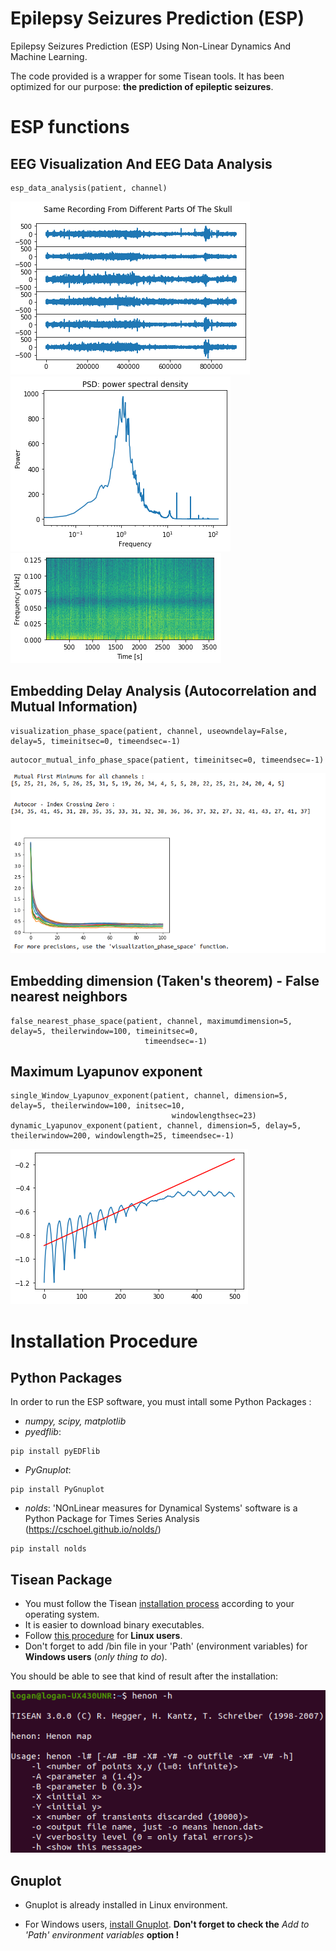 # Epilepsy Seizures Prediction (ESP)
Epilepsy Seizures Prediction (ESP) Using Non-Linear Dynamics And Machine Learning.

The code provided is a wrapper for some Tisean tools. It has been optimized for our purpose: __the prediction of epileptic seizures__.

# ESP functions

## EEG Visualization And EEG Data Analysis

```
esp_data_analysis(patient, channel)
```

![Data Visualization](/images/all_data_skull.png)
![Power Spectrum](/images/power_spectrum.png)
![Spectogram](/images/spectogram.png)

## Embedding Delay Analysis (Autocorrelation and Mutual Information)

```
visualization_phase_space(patient, channel, useowndelay=False, delay=5, timeinitsec=0, timeendsec=-1)
```

```
autocor_mutual_info_phase_space(patient, timeinitsec=0, timeendsec=-1)
```

![Power Spectrum](/images/mutual_info.png)

## Embedding dimension (Taken's theorem) - False nearest neighbors

```
false_nearest_phase_space(patient, channel, maximumdimension=5, delay=5, theilerwindow=100, timeinitsec=0,
                              timeendsec=-1)
```
## Maximum Lyapunov exponent

```
single_Window_Lyapunov_exponent(patient, channel, dimension=5, delay=5, theilerwindow=100, initsec=10,
                                    windowlengthsec=23)
dynamic_Lyapunov_exponent(patient, channel, dimension=5, delay=5, theilerwindow=200, windowlength=25, timeendsec=-1)
```
![Maximum Lyapunov Exponent](/images/lyap.png)

# Installation Procedure

## Python Packages

In order to run the ESP software, you must intall some Python Packages :

- _numpy, scipy, matplotlib_
- _pyedflib_:
```
pip install pyEDFlib
```
- _PyGnuplot_:
```
pip install PyGnuplot
```
- _nolds_: 'NOnLinear measures for Dynamical Systems' software is a Python Package for Times Series Analysis (https://cschoel.github.io/nolds/)
```
pip install nolds
```
## Tisean Package

- You must follow the Tisean [installation process](https://www.pks.mpg.de/~tisean/archive_3.0.0.html) according to your operating system. 
- It is easier to download binary executables. 
- Follow [this procedure](https://www.pks.mpg.de/~tisean/Tisean_3.0.1/index.html) for **Linux users**.
- Don't forget to add /bin file in your 'Path' (environment variables) for **Windows users** (_only thing to do_).

You should be able to see that kind of result after the installation:

![Henon -h shell command](/images/install_Tisean.png)

## Gnuplot

- Gnuplot is already installed in Linux environment. 

- For Windows users, [install Gnuplot](https://sourceforge.net/projects/gnuplot/files/). 
**Don't forget to check the** _Add to 'Path' environment variables_ **option !**

